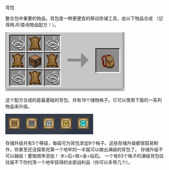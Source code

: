 背包

整合包中重要的物品。背包是一种更便宜的移动存储工具，由以下物品合成 （记得用JEI查询物品配方！）。

![背包配方](backpack.png)

这个配方合成的是最基础的背包，共有18个储物格子。它可以使用下面的一系列物品来升级。

![背包升级](backpackupgrades.png)

存储升级共有5个等级，每级可为背包添加9个格子。这些存储升级都很容易制作，你甚至还没探索完第一个地牢的一半就可以做出满级的背包了。
存储升级不可以越级！要按顺序添加！
木>石>铁>金>钻石。
一个有63个格子的满级背包往往装不下你扫荡一个地牢获得的全部战利品（你可以多带几个）。
